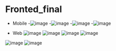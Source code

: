 # Fronted_final

- Mobile
-![image](https://github.com/Manzanito20003/Fronted_final/assets/112734981/7285292e-deee-48d0-b965-6ede3be4ce06)
-![image](https://github.com/Manzanito20003/Fronted_final/assets/112734981/72f6665f-91cf-44e6-ad0c-a3d58972a3d0)
-![image](https://github.com/Manzanito20003/Fronted_final/assets/112734981/f4cf9bfa-3bff-493a-8c11-6c1f06e602c0)
-![image](https://github.com/Manzanito20003/Fronted_final/assets/112734981/4109ff13-7954-4e19-981a-b406303bdfb2)

- Web 
![image](https://github.com/Manzanito20003/Fronted_final/assets/112734981/ebb48b27-2cc2-41b6-9ceb-ce6c1e21d805)
![image](https://github.com/Manzanito20003/Fronted_final/assets/112734981/7fcdb515-7955-4804-8703-8ec58821902b)
![image](https://github.com/Manzanito20003/Fronted_final/assets/112734981/3cebcf50-a1f3-42f6-bacf-0f9ffef62fd4)
![image](https://github.com/Manzanito20003/Fronted_final/assets/112734981/030b802c-3bea-4409-be83-2d21ce4bd53f)

![image](https://github.com/Manzanito20003/Fronted_final/assets/112734981/dfb8bf66-449c-4226-8f98-3bd7a1785679)
![image](https://github.com/Manzanito20003/Fronted_final/assets/112734981/81a803fa-a1ee-4ab0-b653-f73cba6ba85a)

